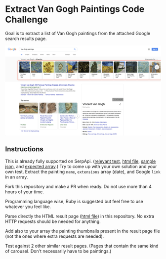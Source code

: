 # Extract Van Gogh Paintings Code Challenge

Goal is to extract a list of Van Gogh paintings from the attached Google search results page.

![Van Gogh paintings](https://github.com/serpapi/code-challenge/blob/master/files/van-gogh-paintings.png?raw=true "Van Gogh paintings")

## Instructions

This is already fully supported on SerpApi. ([relevant test], [html file], [sample json], and [expected array].)
Try to come up with your own solution and your own test.
Extract the painting `name`, `extensions` array (date), and Google `link` in an array.

Fork this repository and make a PR when ready. 
Do not use more than 4 hours of your time. 

Programming language wise, Ruby is suggested but feel free to use whatever you feel like.

Parse directly the HTML result page ([html file]) in this repository. No extra HTTP requests should be needed for anything.

[relevant test]: https://github.com/serpapi/test-knowledge-graph-desktop/blob/master/spec/knowledge_graph_claude_monet_paintings_spec.rb
[sample json]: https://raw.githubusercontent.com/serpapi/code-challenge/master/files/van-gogh-paintings.json
[html file]: https://raw.githubusercontent.com/serpapi/code-challenge/master/files/van-gogh-paintings.html
[expected array]: https://raw.githubusercontent.com/serpapi/code-challenge/master/files/expected-array.json

Add also to your array the painting thumbnails present in the result page file (not the ones where extra requests are needed). 

Test against 2 other similar result pages. (Pages that contain the same kind of carousel. Don't necessarily have to be paintings.)

